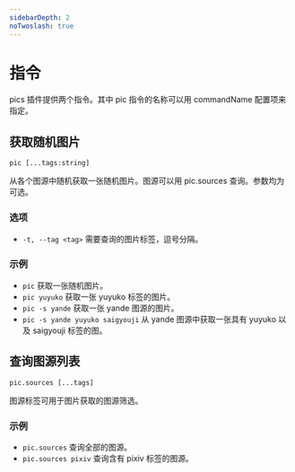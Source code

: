 ```yaml
---
sidebarDepth: 2
noTwoslash: true
---
```


# 指令

pics 插件提供两个指令。其中 pic 指令的名称可以用 commandName 配置项来指定。

## 获取随机图片

```text
pic [...tags:string]
```

从各个图源中随机获取一张随机图片。图源可以用 pic.sources 查询。参数均为可选。

### 选项

- `-t, --tag <tag>` 需要查询的图片标签，逗号分隔。

### 示例

- `pic` 获取一张随机图片。
- `pic yuyuko` 获取一张 yuyuko 标签的图片。
- `pic -s yande` 获取一张 yande 图源的图片。
- `pic -s yande yuyuko saigyouji` 从 yande 图源中获取一张具有 yuyuko 以及 saigyouji 标签的图。

## 查询图源列表

```text
pic.sources [...tags]
```

图源标签可用于图片获取的图源筛选。

### 示例

- `pic.sources` 查询全部的图源。
- `pic.sources pixiv` 查询含有 pixiv 标签的图源。
